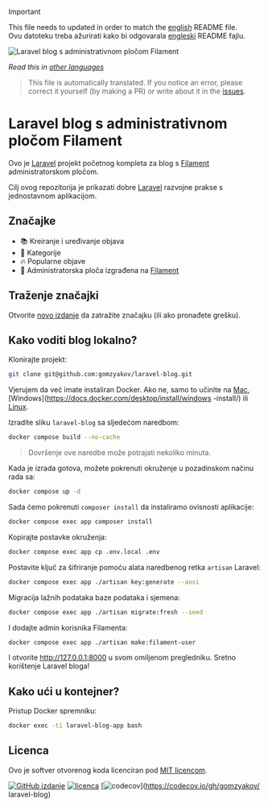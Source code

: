 >[!IMPORTANT]
>This file needs to updated in order to match the [english](/README.md) README file.  
>Ovu datoteku treba ažurirati kako bi odgovarala [engleski](/README.md) README fajlu.

![Laravel blog s administrativnom pločom Filament](../docs/social-preview-en.png)

_Read this in [other languages](./Translations.md)_

>This file is automatically translated. If you notice an error, please correct it yourself (by making a PR) or write about it in the [issues](https://github.com/gomzyakov/laravel-blog/issues).

# Laravel blog s administrativnom pločom Filament

Ovo je [Laravel](https://laravel.com) projekt početnog kompleta za blog s [Filament](https://filamentphp.com) administratorskom pločom.

Cilj ovog repozitorija je prikazati dobre [Laravel](https://laravel.com) razvojne prakse s jednostavnom aplikacijom.

## Značajke

- 📚 Kreiranje i uređivanje objava
- 🥑 Kategorije
- 🔥 Popularne objave
- 🎉 Administratorska ploča izgrađena na [Filament](https://filamentphp.com)

## Traženje značajki

Otvorite [novo izdanje](https://github.com/gomzyakov/laravel-blog/issues/new) da zatražite značajku (ili ako pronađete grešku).

## Kako voditi blog lokalno?

Klonirajte projekt:

```bash
git clone git@github.com:gomzyakov/laravel-blog.git
```

Vjerujem da već imate instaliran Docker. Ako ne, samo to učinite na [Mac](https://docs.docker.com/desktop/install/mac-install/), [Windows](https://docs.docker.com/desktop/install/windows -install/) ili [Linux](https://docs.docker.com/desktop/install/linux-install/).

Izradite sliku `laravel-blog` sa sljedećom naredbom:

```bash
docker compose build --no-cache
```

>Dovršenje ove naredbe može potrajati nekoliko minuta.

Kada je izrada gotova, možete pokrenuti okruženje u pozadinskom načinu rada sa:

```bash
docker compose up -d
```

Sada ćemo pokrenuti `composer install` da instaliramo ovisnosti aplikacije:

```bash
docker compose exec app composer install
```

Kopirajte postavke okruženja:

```bash
docker compose exec app cp .env.local .env
```

Postavite ključ za šifriranje pomoću alata naredbenog retka `artisan` Laravel:

```bash
docker compose exec app ./artisan key:generate --ansi
```

Migracija lažnih podataka baze podataka i sjemena:

```bash
docker compose exec app ./artisan migrate:fresh --seed
```

I dodajte admin korisnika Filamenta:

```bash
docker compose exec app ./artisan make:filament-user
```

I otvorite http://127.0.0.1:8000 u svom omiljenom pregledniku. Sretno korištenje Laravel bloga!

## Kako ući u kontejner?

Pristup Docker spremniku:

```bash
docker exec -ti laravel-blog-app bash
```

## Licenca

Ovo je softver otvorenog koda licenciran pod [MIT licencom](https://github.com/gomzyakov/php-code-style/blob/main/LICENSE).


[![GitHub izdanje](https://img.shields.io/github/release/gomzyakov/laravel-blog.svg)](https://github.com/gomzyakov/laravel-blog/releases/latest)
[![licenca](https://img.shields.io/badge/License-MIT-green.svg)](https://github.com/gomzyakov/laravel-blog/blob/development/LICENSE)
[![codecov](https://codecov.io/gh/gomzyakov/laravel-blog/branch/main/graph/badge.svg?token=4CYTVMVUYV)](https://codecov.io/gh/gomzyakov/ laravel-blog)
